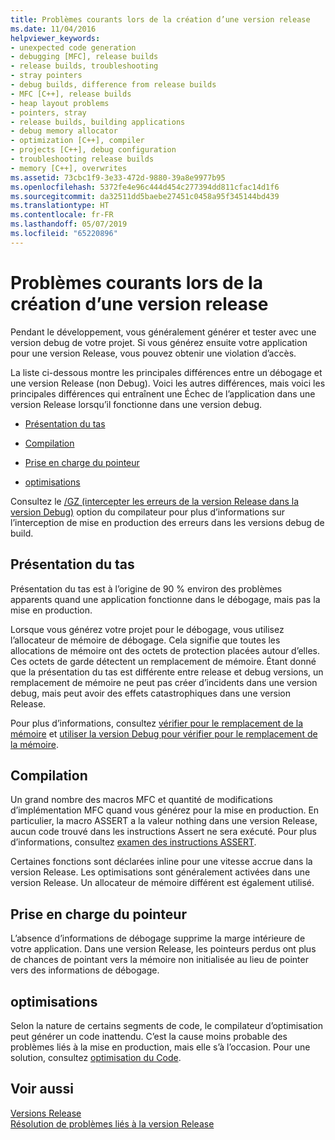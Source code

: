 ```yaml
---
title: Problèmes courants lors de la création d’une version release
ms.date: 11/04/2016
helpviewer_keywords:
- unexpected code generation
- debugging [MFC], release builds
- release builds, troubleshooting
- stray pointers
- debug builds, difference from release builds
- MFC [C++], release builds
- heap layout problems
- pointers, stray
- release builds, building applications
- debug memory allocator
- optimization [C++], compiler
- projects [C++], debug configuration
- troubleshooting release builds
- memory [C++], overwrites
ms.assetid: 73cbc1f9-3e33-472d-9880-39a8e9977b95
ms.openlocfilehash: 5372fe4e96c444d454c277394dd811cfac14d1f6
ms.sourcegitcommit: da32511dd5baebe27451c0458a95f345144bd439
ms.translationtype: HT
ms.contentlocale: fr-FR
ms.lasthandoff: 05/07/2019
ms.locfileid: "65220896"
---
```

# <a name="common-problems-when-creating-a-release-build"></a>Problèmes courants lors de la création d’une version release

Pendant le développement, vous généralement générer et tester avec une version debug de votre projet. Si vous générez ensuite votre application pour une version Release, vous pouvez obtenir une violation d’accès.

La liste ci-dessous montre les principales différences entre un débogage et une version Release (non Debug). Voici les autres différences, mais voici les principales différences qui entraînent une Échec de l’application dans une version Release lorsqu’il fonctionne dans une version debug.

- [Présentation du tas](#_core_heap_layout)

- [Compilation](#_core_compilation)

- [Prise en charge du pointeur](#_core_pointer_support)

- [optimisations](#_core_optimizations)

Consultez le [/GZ (intercepter les erreurs de la version Release dans la version Debug)](reference/gz-enable-stack-frame-run-time-error-checking.md) option du compilateur pour plus d’informations sur l’interception de mise en production des erreurs dans les versions debug de build.

##  <a name="_core_heap_layout"></a> Présentation du tas

Présentation du tas est à l’origine de 90 % environ des problèmes apparents quand une application fonctionne dans le débogage, mais pas la mise en production.

Lorsque vous générez votre projet pour le débogage, vous utilisez l’allocateur de mémoire de débogage. Cela signifie que toutes les allocations de mémoire ont des octets de protection placées autour d’elles. Ces octets de garde détectent un remplacement de mémoire. Étant donné que la présentation du tas est différente entre release et debug versions, un remplacement de mémoire ne peut pas créer d’incidents dans une version debug, mais peut avoir des effets catastrophiques dans une version Release.

Pour plus d’informations, consultez [vérifier pour le remplacement de la mémoire](checking-for-memory-overwrites.md) et [utiliser la version Debug pour vérifier pour le remplacement de la mémoire](using-the-debug-build-to-check-for-memory-overwrite.md).

##  <a name="_core_compilation"></a> Compilation

Un grand nombre des macros MFC et quantité de modifications d’implémentation MFC quand vous générez pour la mise en production. En particulier, la macro ASSERT a la valeur nothing dans une version Release, aucun code trouvé dans les instructions Assert ne sera exécuté. Pour plus d’informations, consultez [examen des instructions ASSERT](using-verify-instead-of-assert.md).

Certaines fonctions sont déclarées inline pour une vitesse accrue dans la version Release. Les optimisations sont généralement activées dans une version Release. Un allocateur de mémoire différent est également utilisé.

##  <a name="_core_pointer_support"></a> Prise en charge du pointeur

L’absence d’informations de débogage supprime la marge intérieure de votre application. Dans une version Release, les pointeurs perdus ont plus de chances de pointant vers la mémoire non initialisée au lieu de pointer vers des informations de débogage.

##  <a name="_core_optimizations"></a> optimisations

Selon la nature de certains segments de code, le compilateur d’optimisation peut générer un code inattendu. C’est la cause moins probable des problèmes liés à la mise en production, mais elle s’à l’occasion. Pour une solution, consultez [optimisation du Code](optimizing-your-code.md).

## <a name="see-also"></a>Voir aussi

[Versions Release](release-builds.md)<br/>
[Résolution de problèmes liés à la version Release](fixing-release-build-problems.md)
